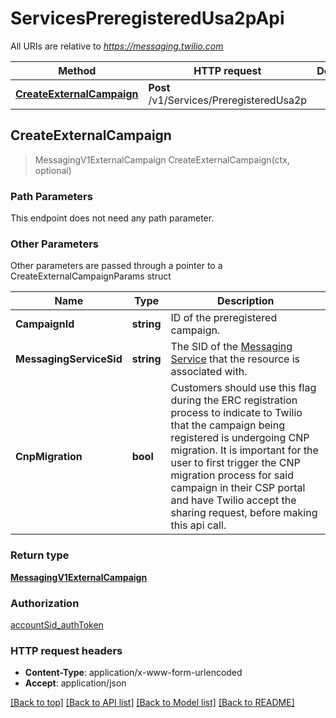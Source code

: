 # ServicesPreregisteredUsa2pApi

All URIs are relative to *https://messaging.twilio.com*

Method | HTTP request | Description
------------- | ------------- | -------------
[**CreateExternalCampaign**](ServicesPreregisteredUsa2pApi.md#CreateExternalCampaign) | **Post** /v1/Services/PreregisteredUsa2p | 



## CreateExternalCampaign

> MessagingV1ExternalCampaign CreateExternalCampaign(ctx, optional)





### Path Parameters

This endpoint does not need any path parameter.

### Other Parameters

Other parameters are passed through a pointer to a CreateExternalCampaignParams struct


Name | Type | Description
------------- | ------------- | -------------
**CampaignId** | **string** | ID of the preregistered campaign.
**MessagingServiceSid** | **string** | The SID of the [Messaging Service](https://www.twilio.com/docs/messaging/api/service-resource) that the resource is associated with.
**CnpMigration** | **bool** | Customers should use this flag during the ERC registration process to indicate to Twilio that the campaign being registered is undergoing CNP migration. It is important for the user to first trigger the CNP migration process for said campaign in their CSP portal and have Twilio accept the sharing request, before making this api call.

### Return type

[**MessagingV1ExternalCampaign**](MessagingV1ExternalCampaign.md)

### Authorization

[accountSid_authToken](../README.md#accountSid_authToken)

### HTTP request headers

- **Content-Type**: application/x-www-form-urlencoded
- **Accept**: application/json

[[Back to top]](#) [[Back to API list]](../README.md#documentation-for-api-endpoints)
[[Back to Model list]](../README.md#documentation-for-models)
[[Back to README]](../README.md)

